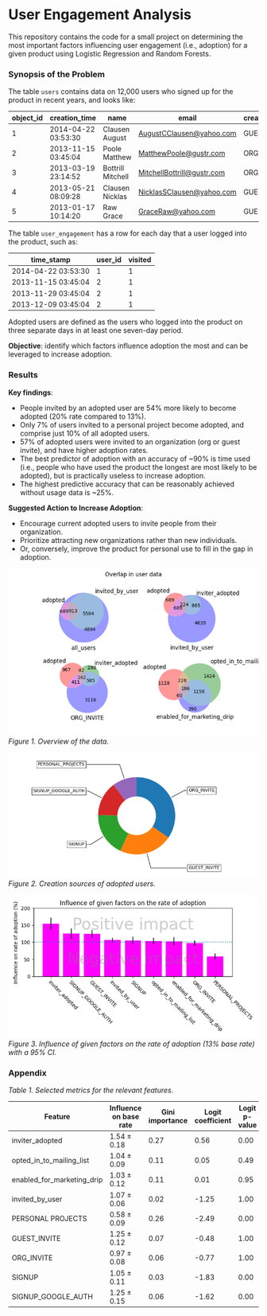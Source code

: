 # User Engagement Analysis
This repository contains the code for a small project on determining the most important factors influencing user engagement (i.e., adoption) for a given product using Logistic Regression and Random Forests.

### Synopsis of the Problem

The table `users` contains data on 12,000 users who signed up for the product in recent years, and looks like:  

| object_id | creation_time       | name              | email                      | creation_source | last_session_creation_time | opted_in_to_mailing_list | enabled_for_marketing_drip | org_id | invited_by_user_id | email_domain | 
|-----------|---------------------|-------------------|----------------------------|-----------------|----------------------------|--------------------------|----------------------------|--------|--------------------|--------------| 
| 1         | 2014-04-22 03:53:30 | Clausen August    | AugustCClausen@yahoo.com   | GUEST_INVITE    | 1398138810                 | 1                        | 0                          | 11     | 10803              | yahoo.com    | 
| 2         | 2013-11-15 03:45:04 | Poole Matthew     | MatthewPoole@gustr.com     | ORG_INVITE      | 1396237504                 | 0                        | 0                          | 1      | 316                | gustr.com    | 
| 3         | 2013-03-19 23:14:52 | Bottrill Mitchell | MitchellBottrill@gustr.com | ORG_INVITE      | 1363734892                 | 0                        | 0                          | 94     | 1525               | gustr.com    | 
| 4         | 2013-05-21 08:09:28 | Clausen Nicklas   | NicklasSClausen@yahoo.com  | GUEST_INVITE    | 1369210168                 | 0                        | 0                          | 1      | 5151               | yahoo.com    | 
| 5         | 2013-01-17 10:14:20 | Raw Grace         | GraceRaw@yahoo.com         | GUEST_INVITE    | 1358849660                 | 0                        | 0                          | 193    | 5240               | yahoo.com    | 

The table `user_engagement` has a row for each day that a user logged into the product, such as:

| time_stamp          | user_id | visited | 
|---------------------|---------|---------| 
| 2014-04-22 03:53:30 | 1       | 1       | 
| 2013-11-15 03:45:04 | 2       | 1       | 
| 2013-11-29 03:45:04 | 2       | 1       | 
| 2013-12-09 03:45:04 | 2       | 1       | 
  
Adopted users are defined as the users who logged into the product on three separate days in at least one seven-day period.

**Objective**: identify which factors influence adoption the most and can be leveraged to increase adoption. 

### Results
**Key findings**:
* People invited by an adopted user are 54% more likely to become adopted (20% rate compared to 13%).
* Only 7% of users invited to a personal project become adopted, and comprise just 10% of all adopted users.
* 57% of adopted users were invited to an organization (org or guest invite), and have higher adoption rates.
* The best predictor of adoption with an accuracy of ~90% is time used (i.e., people who have used the product the longest are most likely to be adopted), but is practically useless to increase adoption.
* The highest predictive accuracy that can be reasonably achieved without usage data is ~25%.

**Suggested Action to Increase Adoption**:
* Encourage current adopted users to invite people from their organization.
* Prioritize attracting new organizations rather than new individuals.
* Or, conversely, improve the product for personal use to fill in the gap in adoption.


![Venn diagrams of the data](dataviz/venns.png?raw=true "Overview of the data")  
_Figure 1. Overview of the data._



![Creation sources of adopted users](dataviz/adoption_sources.png?raw=true "Creation sources of adopted users")  
_Figure 2. Creation sources of adopted users._

![Influence of given factors on adoption](dataviz/influence.png?raw=true "Influence of given factors on adoption")  
_Figure 3. Influence of given factors on the rate of adoption (13% base rate) with a 95% CI._

### Appendix

_Table 1. Selected metrics for the relevant features._  


| Feature                    | Influence on base rate | Gini importance | Logit coefficient | Logit p-value | 
|----------------------------|------------------------|-----------------|-------------------|---------------| 
| inviter_adopted            | 1.54 &pm; 0.18             | 0.27            | 0.56              | 0.00          | 
| opted_in_to_mailing_list   | 1.04 &pm; 0.09             | 0.11            | 0.05              | 0.49          | 
| enabled_for_marketing_drip | 1.03 &pm; 0.12             | 0.11            | 0.01              | 0.95          | 
| invited_by_user            | 1.07 &pm; 0.06             | 0.02            | -1.25             | 1.00          | 
| PERSONAL PROJECTS          | 0.58 &pm; 0.09             | 0.26            | -2.49             | 0.00          | 
| GUEST_INVITE               | 1.25 &pm; 0.12             | 0.07            | -0.48             | 1.00          | 
| ORG_INVITE                 | 0.97 &pm; 0.08             | 0.06            | -0.77             | 1.00          | 
| SIGNUP                     | 1.05 &pm; 0.11             | 0.03            | -1.83             | 0.00          | 
| SIGNUP_GOOGLE_AUTH         | 1.25 &pm; 0.15             | 0.06            | -1.62             | 0.00          | 
